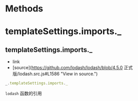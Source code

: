 # Methods

# templateSettings.imports._

## templateSettings.imports._

*   link
*   [source](https://github.com/lodash/lodash/blob/4.5.0 正式版/lodash.src.js#L1586 "View in source.")

```js
_.templateSettings.imports._ 
```

`lodash` 函数的引用